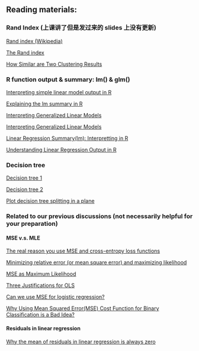 
## Reading materials:



### Rand Index (上课讲了但是发过来的 slides 上没有更新) 

[Rand index (Wikipedia)](https://en.wikipedia.org/wiki/Rand_index)

[The Rand index](https://davetang.org/muse/2017/09/21/the-rand-index/)

[How Similar are Two Clustering Results](https://iksinc.online/tag/rand-index/)


### R function output & summary: lm() & glm()
[Interpreting simple linear model output in R](https://feliperego.github.io/blog/2015/10/23/Interpreting-Model-Output-In-R)

[Explaining the lm summary in R](http://www.learnbymarketing.com/tutorials/explaining-the-lm-summary-in-r/)

[Interpreting Generalized Linear Models](https://www.r-bloggers.com/2018/11/interpreting-generalized-linear-models/)

[Interpreting Generalized Linear Models](https://www.datascienceblog.net/post/machine-learning/interpreting_generalized_linear_models/)

[Linear Regression Summary(lm): Interpretting in R](https://boostedml.com/2019/06/linear-regression-in-r-interpreting-summarylm.html)

[Understanding Linear Regression Output in R](https://towardsdatascience.com/understanding-linear-regression-output-in-r-7a9cbda948b3)

### Decision tree

[Decision tree 1](https://towardsdatascience.com/decision-tree-overview-with-no-maths-66b256281e2b)

[Decision tree 2](https://shapeofdata.wordpress.com/2013/07/02/decision-trees/)

[Plot decision tree splitting in a plane](https://stackoverflow.com/questions/60503373/plot-decision-tree-splitting-in-a-plane)

### Related to our previous discussions (not necessarily helpful for your preparation)

#### MSE v.s. MLE 

[The real reason you use MSE and cross-entropy loss functions](https://www.expunctis.com/2019/01/27/Loss-functions.html)

[Minimizing relative error (or mean square error) and maximizing likelihood
](https://stats.stackexchange.com/questions/79188/minimizing-relative-error-or-mean-square-error-and-maximizing-likelihood)

[MSE as Maximum Likelihood](https://www.jessicayung.com/mse-as-maximum-likelihood/)

[Three Justifications for OLS](https://web.stanford.edu/class/stats253/lectures/lect2.pdf)

[Can we use MSE for logistic regression?](https://medium.com/analytics-vidhya/understanding-the-loss-function-of-logistic-regression-ac1eec2838ce)

[Why Using Mean Squared Error(MSE) Cost Function for Binary Classification is a Bad Idea?
](https://towardsdatascience.com/why-using-mean-squared-error-mse-cost-function-for-binary-classification-is-a-bad-idea-933089e90df7)

#### Residuals in linear regression

[Why the mean of residuals in linear regression is always zero](https://thestatsgeek.com/2020/03/23/the-mean-of-residuals-in-linear-regression-is-always-zero/)






